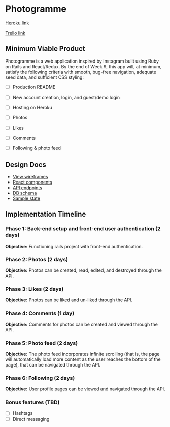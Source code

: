 # Photogramme
[Heroku link][heroku]

[Trello link][trello]

[heroku]: https://photogramme.info
[trello]: https://trello.com/b/5D0Wgko3/full-stack-project-instagramme


## Minimum Viable Product
Photogramme is a web application inspired by Instagram built using Ruby on Rails and React/Redux. By the end of Week 9, this app will, at minimum, satisfy the following criteria with smooth, bug-free navigation, adequate seed data, and sufficient CSS styling:
- [ ] Production README
- [ ] New account creation, login, and guest/demo login
- [ ] Hosting on Heroku
- [ ] Photos
- [ ] Likes
- [ ] Comments
- [ ] Following & photo feed


## Design Docs
* [View wireframes][wireframes]
* [React components][components]
* [API endpoints][api-endpoints]
* [DB schema][schema]
* [Sample state][sample-state]

[wireframes]: ./wireframes
[components]: component-hierarchy.md
[sample-state]: sample-state.md
[api-endpoints]: api-endpoints.md
[schema]: schema.md


## Implementation Timeline

### Phase 1: Back-end setup and front-end user authentication (2 days)

**Objective:** Functioning rails project with front-end authentication.

### Phase 2: Photos (2 days)

**Objective:** Photos can be created, read, edited, and destroyed through the API.

### Phase 3: Likes (2 days)

**Objective:** Photos can be liked and un-liked through the API.

### Phase 4: Comments (1 day)

**Objective:** Comments for photos can be created and viewed through the API.

### Phase 5: Photo feed (2 days)

**Objective:** The photo feed incorporates infinite scrolling (that is, the page will automatically load more content as the user reaches the bottom of the page), that can be navigated through the API.

### Phase 6: Following (2 days)

**Objective:** User profile pages can be viewed and navigated through the API.

### Bonus features (TBD)
- [ ] Hashtags
- [ ] Direct messaging
